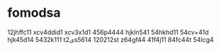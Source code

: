 # fomodsa
12jhffc11
xcv4ddid1
xcv3x1d1
456p4444
hjkln541
54hkhd11
54cv+41d
hjk45d14
5432k111
t2یs5614
120212st
z64gf44
41f4j11
84fc44t
54lcg4
